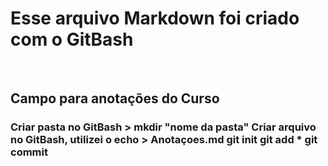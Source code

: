 <h1>Esse arquivo Markdown foi criado com o GitBash</h1>

   

​    



<h2>Campo para anotações do Curso</h2>



<h3>Criar pasta no GitBash > mkdir "nome da pasta"
    Criar arquivo no GitBash, utilizei o echo > Anotaçoes.md
    git init
    git add *
    git commit
</h3>

